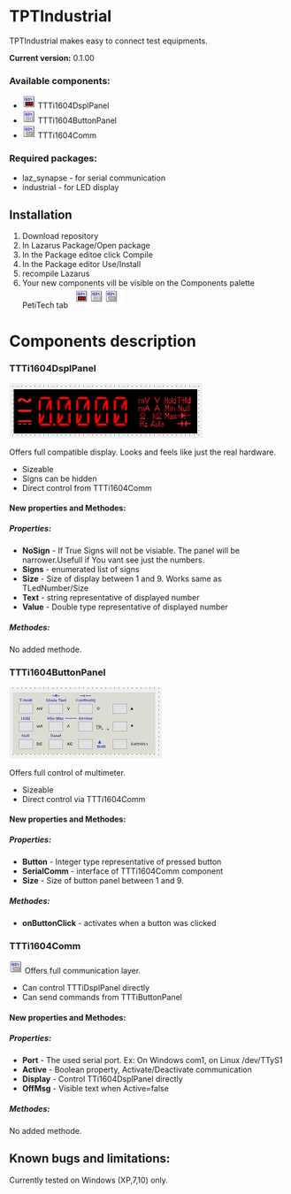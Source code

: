 # TPTIndustrial

TPTIndustrial makes easy to connect test equipments.

**Current version:** 0.1.00

### Available components:
 - ![TTTi1604DsplPanel](resources/TTTi1604DsplPanel.png) TTTi1604DsplPanel
 - ![TTTi1604ButtonlPanel](resources/TTTi1604ButtonPanel.png) TTTi1604ButtonPanel
 - ![TTTi1604Comm](resources/TTti1604Comm.png) TTTi1604Comm

### Required packages:
   - laz_synapse - for serial communication
   - industrial - for LED display

## Installation
1. Download repository
2. In Lazarus Package/Open package
3. In the Package editoe click Compile
4. In the Package editor Use/Install
5. recompile Lazarus
6. Your new components vill be visible on the Components palette PetiTech tab ![Palette](resources/Palette.png)

# Components description
### TTTi1604DsplPanel

![Display](resources/DsplPanel.png)

Offers full compatible display. Looks and feels like just the real hardware.
  - Sizeable
  - Signs can be hidden
  - Direct control from TTTi1604Comm

#### New properties and Methodes:
##### Properties:
- **NoSign** - If True Signs will not be visiable. The panel will be narrower.Usefull if You vant see just the numbers.
- **Signs** - enumerated list of signs
- **Size** - Size of display between 1 and 9. Works same as TLedNumber/Size
- **Text** - string representative of displayed number
- **Value** - Double type representative of displayed number

##### Methodes:
No added methode.
### TTTi1604ButtonPanel

![Button](resources/ButtonPanel.png)

Offers full control of multimeter.
 - Sizeable
 - Direct control via TTTi1604Comm

#### New properties and Methodes:
##### Properties:
- **Button** - Integer type representative of pressed button
- **SerialComm** - interface of TTTi1604Comm component
- **Size** - Size of button panel between 1 and 9.

##### Methodes:
- **onButtonClick** - activates when a button was clicked

### TTTi1604Comm
![TTTi1604Comm](resources/TTti1604Comm.png)
Offers full communication layer.
 - Can control TTTiDsplPanel directly
 - Can send commands from TTTiButtonPanel

#### New properties and Methodes:
##### Properties:
- **Port** - The used serial port. Ex: On Windows com1, on Linux /dev/TTyS1
- **Active** - Boolean property, Activate/Deactivate communication
- **Display** - Control TTi1604DsplPanel directly
- **OffMsg** - Visible text when Active=false

##### Methodes:
No added methode.

## Known bugs and limitations:
Currently tested on Windows (XP,7,10) only.

